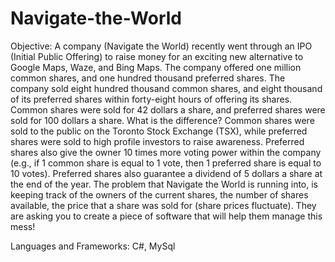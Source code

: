 # Navigate-the-World

Objective: A company (Navigate the World) recently went through an IPO (Initial Public
Offering) to raise money for an exciting new alternative to Google Maps, Waze, and Bing Maps.
The company offered one million common shares, and one hundred thousand preferred shares.
The company sold eight hundred thousand common shares, and eight thousand of its preferred
shares within forty-eight hours of offering its shares. Common shares were sold for 42 dollars a
share, and preferred shares were sold for 100 dollars a share. What is the difference? Common
shares were sold to the public on the Toronto Stock Exchange (TSX), while preferred shares
were sold to high profile investors to raise awareness. Preferred shares also give the owner 10
times more voting power within the company (e.g., if 1 common share is equal to 1 vote, then 1
preferred share is equal to 10 votes). Preferred shares also guarantee a dividend of 5 dollars a
share at the end of the year. The problem that Navigate the World is running into, is keeping
track of the owners of the current shares, the number of shares available, the price that a share
was sold for (share prices fluctuate). They are asking you to create a piece of software that will
help them manage this mess!



Languages and Frameworks: C#, MySql

